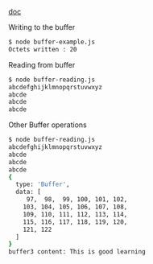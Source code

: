 [doc](https://www.tutorialspoint.com/nodejs/nodejs_buffers.htm)

Writing to the buffer

```bash
$ node buffer-example.js
Octets written : 20
```

Reading from buffer

```bash
$ node buffer-reading.js
abcdefghijklmnopqrstuvwxyz
abcde
abcde
abcde
```

Other Buffer operations

```bash
$ node buffer-reading.js
abcdefghijklmnopqrstuvwxyz
abcde
abcde
abcde
{
  type: 'Buffer',
  data: [
     97,  98,  99, 100, 101, 102,
    103, 104, 105, 106, 107, 108,
    109, 110, 111, 112, 113, 114,
    115, 116, 117, 118, 119, 120,
    121, 122
  ]
}
buffer3 content: This is good learning
```